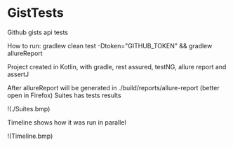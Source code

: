 # GistTests

Github gists api tests

How to run: gradlew clean test -Dtoken="GITHUB_TOKEN" && gradlew allureReport

Project created in Kotlin, with gradle, rest assured, testNG, allure report and assertJ

After allureReport will be generated in ./build/reports/allure-report (better open in Firefox)
Suites has tests results

!(./Suites.bmp)

Timeline shows how it was run in parallel

!(Timeline.bmp)
